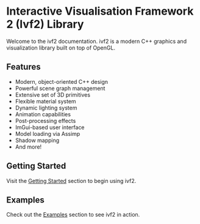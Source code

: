 # Interactive Visualisation Framework 2 (Ivf2) Library

Welcome to the ivf2 documentation. ivf2 is a modern C++ graphics and visualization library built on top of OpenGL.

## Features

- Modern, object-oriented C++ design
- Powerful scene graph management
- Extensive set of 3D primitives
- Flexible material system
- Dynamic lighting system
- Animation capabilities
- Post-processing effects
- ImGui-based user interface
- Model loading via Assimp
- Shadow mapping
- And more!

## Getting Started 

Visit the [Getting Started](getting_started/installation.md) section to begin using ivf2.

## Examples

Check out the [Examples](examples/animation_examples.md) section to see ivf2 in action.